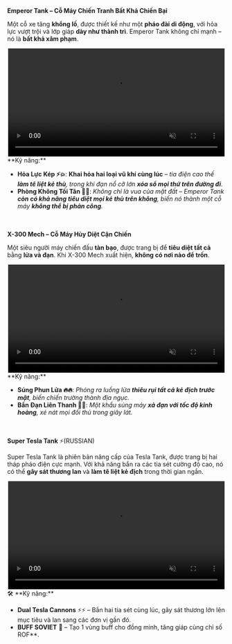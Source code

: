 **Emperor Tank – Cỗ Máy Chiến Tranh Bất Khả Chiến Bại**

Một cỗ xe tăng **khổng lồ**, được thiết kế như một **pháo đài di động**, với hỏa lực vượt trội và lớp giáp **dày như thành trì**. Emperor Tank không chỉ mạnh – nó là **bất khả xâm phạm**.
<div style="text-align: center;">
  <video autoplay loop muted playsinline style="max-width: 100%; width: 500px;">
    <source src="/videos/emper.mp4" type="video/mp4">
    Your browser does not support the video tag.
  </video>
</div>
**Kỹ năng:**

- **Hỏa Lực Kép ⚡💥**: **Khai hỏa hai loại vũ khí cùng lúc** – *tia điện cao thế **làm tê liệt kẻ thù**, trong khi đạn nổ cỡ lớn **xóa sổ mọi thứ trên đường đi**.*
- **Phòng Không Tối Tân 🚀🔫**: *Không chỉ là vua của mặt đất – Emperor Tank **còn có khả năng tiêu diệt mọi kẻ thù trên không**, biến nó thành một cỗ máy **không thể bị phản công**.*
  <br><br><br>  <!-- Thêm khoảng trống -->
  
**X-300 Mech – Cỗ Máy Hủy Diệt Cận Chiến**

Một siêu người máy chiến đấu **tàn bạo**, được trang bị để **tiêu diệt tất cả** bằng **lửa và đạn**. Khi X-300 Mech xuất hiện, **không có nơi nào để trốn**.
<div style="text-align: center;">
  <video autoplay loop muted playsinline style="max-width: 100%; width: 500px;">
    <source src="/videos/x300.mp4" type="video/mp4">
    Your browser does not support the video tag.
  </video>
</div>
**Kỹ năng:**

- **Súng Phun Lửa 🔥🔥**: *Phóng ra luồng lửa **thiêu rụi tất cả kẻ địch trước mặt**, biến chiến trường thành địa ngục.*
- **Bắn Đạn Liên Thanh 🔫💨**: *Một khẩu súng máy **xả đạn với tốc độ kinh hoàng**, xé nát mọi đối thủ trong giây lát.*
  <br><br><br>  <!-- Thêm khoảng trống -->
  
**Super Tesla Tank** ⚡(RUSSIAN)

Super Tesla Tank là phiên bản nâng cấp của Tesla Tank, được trang bị hai tháp pháo điện cực mạnh. Với khả năng bắn ra các tia sét cường độ cao, nó có thể **gây sát thương lan** và **làm tê liệt kẻ địch** trong thời gian ngắn.
<div style="text-align: center;">
  <video autoplay loop muted playsinline style="max-width: 100%; width: 500px;">
    <source src="/videos/supertesla.mp4" type="video/mp4">
    Your browser does not support the video tag.
  </video>
</div>
🛠 **Kỹ năng:**

- **Dual Tesla Cannons** ⚡⚡ – Bắn hai tia sét cùng lúc, gây sát thương lớn lên mục tiêu và lan sang các đơn vị gần đó.
- **BUFF SOVIET** 🔵 – Tạo 1 vùng buff cho đồng minh, tăng giáp cùng chỉ số ROF**.

